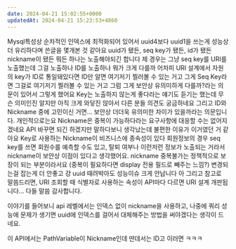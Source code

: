 ```yaml
---
date: 2024-04-21 15:02:55+0000
updatedAt: 2024-04-21 15:23:53+4860
---
```

Mysql특성상 순차적인 인덱스에 최적화되어 있어서 uuid4보다 uuid1을 쓰는게 성능상 더 유리하다며 쓴글을 몇개본 것 같아요
uuid가 됐든, seq key가 됐든, id가 됐든 nickname이 됐든
뭐든 하나는 노출해야되긴 합니다
제 경우는 그냥 seq key를 URI를 노출했는데
그걸 노출하나 ID를 노출하나 뭐가 크게 다를까
어차피 URI 설계에서 자원의 key가 ID로 통일돼있다면
ID만 알면 여기저기 찔러볼 수 있는 거고
그게 Seq Key라면 그걸로 여기저기 찔러볼 수 있는 거고
그럼 그게 보안상 유의미하게 다를까?라는 의문이 있어서 그렇게 했어요
Key는 노출하지 않는게 좋다라는 얘기도 듣기는 했는데 무슨 의미인진 알지만 아직 크게 와닿진 않아서
다른 분들 의견도 궁금하네요
그리고 ID와 Nickname 중에 고민이신 거면... 보안상 더더욱 유의미한 차이가 있을까라는 의문입니다. 개인적으로는요
Nickname은 중복이 가능하다라는 요구사항에 대응할 수는 없어지겠네요
API 바꾸면 되긴 하겠지만
말하다보니 생각났는데 불편한 이유가 이거였던 거 같아요
Key로 사용하는 Nickname이 비즈니스에 종속성이 있다
회원정보의 경우 seq key를 쓰면 회원수를 예측할 수도 있고, 탈퇴 여부나 이런저런 정보가 노출되는 거라서 nickname이 보안상 이점이 있다고 생각했어요. nickname 중복불가는 정책적으로 보장이 되는 부분이라서요 (중복이 필요하다면 display 전용 필드로 빼주는 느낌?)
변경되는걸 잡는게 더  안좋고
걍 uuid  때려박아도 성능이슈 크게 안납니다
아 그리고 참고로 말씀드리면, URI 조회할 때 식별자로 사용하는 속성이 API마다 다르면 URI 설계 개판됩니다...
다들 말씀 감사합니다.

이야기를 들어보니 api 레벨에서는 인덱스 없이 nickname을 사용하고, 나중에 쿼리 성능에 문제가 생기면 uuid에 인덱스를 걸어서 대체해주는 방법을 써야겠다는 생각이 드네요.

이 API에서는 PathVariable이 Nickname인데 딴데서는 ID고 이러면 ㅋㅋㅋ